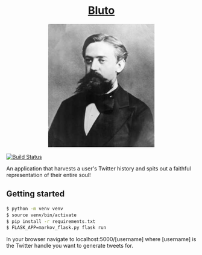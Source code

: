 <h1 align="center"><a href="https://twitkov.club">Bluto</a></h1>
<p align="center"><img src="/static/markov-portrait-2.jpeg" /></p>

[![Build Status](https://travis-ci.org/brianshortnh/twitkov.svg?branch=master)](https://travis-ci.org/brianshortnh/twitkov)

An application that harvests a user's Twitter history and spits out a faithful
representation of their entire soul!

## Getting started

```bash
$ python -m venv venv
$ source venv/bin/activate
$ pip install -r requirements.txt
$ FLASK_APP=markov_flask.py flask run
```

In your browser navigate to localhost:5000/[username] where [username] is the
Twitter handle you want to generate tweets for.
